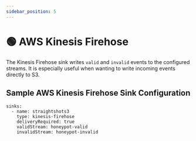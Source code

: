 ```yaml
---
sidebar_position: 5
---
```


# 🟢 AWS Kinesis Firehose

The Kinesis Firehose sink writes `valid` and `invalid` events to the configured streams. It is especially useful when wanting to write incoming events directly to S3.

## Sample AWS Kinesis Firehose Sink Configuration

```
sinks:
  - name: straightshots3
    type: kinesis-firehose
    deliveryRequired: true
    validStream: honeypot-valid
    invalidStream: honeypot-invalid
```
